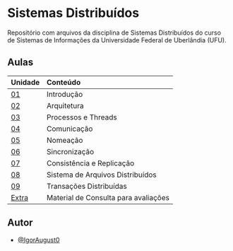 # Sistemas Distribuídos

Repositório com arquivos da disciplina de Sistemas Distribuídos do curso de Sistemas de Informações da Universidade Federal de Uberlândia (UFU).

## Aulas

| Unidade                            | Conteúdo                             |
| :--------------------------------- | :----------------------------------- |
| [01](aulas/Unidade%2001)           | Introdução                           |
| [02](aulas/Unidade%2002)           | Arquitetura                          |
| [03](aulas/Unidade%2002)           | Processos e Threads                  |
| [04](aulas/Unidade%2003)           | Comunicação                          |
| [05](aulas/Unidade%2004)           | Nomeação                             |
| [06](aulas/Unidade%2005)           | Sincronização                        |
| [07](aulas/Unidade%2006)           | Consistência e Replicação            |
| [08](aulas/Unidade%2007)           | Sistema de Arquivos Distribuídos     |
| [09](aulas/Unidade%2008)           | Transações Distribuídas              |
| [Extra](assets/consulta/notes.pdf) | Material de Consulta para avaliações |

## Autor

- [@IgorAugust0](https://github.com/IgorAugust0)
